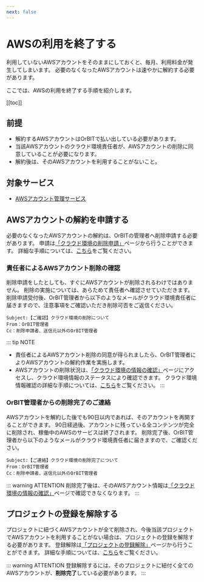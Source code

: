 ```yaml
---
next: false
---
```


# AWSの利用を終了する

利用していないAWSアカウントをそのままにしておくと、毎月、利用料金が発生してしまいます。
必要のなくなったAWSアカウントは速やかに解約する必要があります。

ここでは、AWSの利用を終了する手順を紹介します。

[[toc]]

## 前提
- 解約するAWSアカウントはOrBITで払い出している必要があります。
- 当該AWSアカウントのクラウド環境責任者が、AWSアカウントの削除に同意していることが必要になります。
- 解約後は、そのAWSアカウントを利用することがないこと。

## 対象サービス
- [AWSアカウント管理サービス](/guide/aws/service/account-management.html)

## AWSアカウントの解約を申請する
必要のなくなったAWSアカウントの解約は、OrBITの管理者へ削除申請する必要があります。
申請は[「クラウド環境の削除申請」](/request/delete-account.html)ページから行うことができます。
詳細な手順については、[こちら](/request/manual/delete-account.html)をご覧ください。

### 責任者によるAWSアカウント削除の確認
削除申請をしたとしても、すぐにAWSアカウントが削除されるわけではありません。
削除の実施については、あらためて責任者へ確認させていただきます。
削除申請受付後、OrBIT管理者から以下のようなメールがクラウド環境責任者に届きますので、注意事項をご確認いただき削除可否をご返信ください。
```
Subject:【ご確認】クラウド環境の削除について
From：OrBIT管理者
Cc：削除申請者、送信元以外のOrBIT管理者
```
::: tip NOTE
- 責任者によるAWSアカウント削除の同意が得られましたら、OrBIT管理者によりAWSアカウントの解約作業を実施します。
- AWSアカウントの削除状況は、[「クラウド環境の情報の確認」](/request/get-account.html)ページにアクセスし、クラウド環境情報のステータスにより確認できます。
  クラウド環境情報確認の詳細な手順については、[こちら](/request/manual/get-update-account.html)をご覧ください。
:::
### OrBIT管理者からの削除完了のご連絡
AWSアカウントを解約した後でも90日以内であれば、そのアカウントを再開することができます。
90日経過後、アカウントに残っている全コンテンツが完全に削除され、稼働中のAWSのサービスは終了されます。
削除完了後、OrBIT管理者から以下のようなメールがクラウド環境責任者に届きますので、ご確認ください。
```
Subject:【ご連絡】クラウド環境の削除完了について
From：OrBIT管理者
Cc：削除申請者、送信元以外のOrBIT管理者
```
::: warning ATTENTION
削除完了後は、そのAWSアカウント情報は[「クラウド環境の情報の確認」](/request/get-account.html)ページで確認できなくなります。
:::

## プロジェクトの登録を解除する
プロジェクトに紐づくAWSアカウントが全て削除され、今後当該プロジェクトでAWSアカウントを利用することがない場合は、プロジェクトの登録を解除する必要があります。
登録解除は[「プロジェクトの登録解除」](/request/delete-project.html)ページから行うことができます。
詳細な手順については、[こちら](request/manual/delete-project.html)をご覧ください。

::: warning ATTENTION
登録解除するには、そのプロジェクトに紐付く全てのAWSアカウントが、**削除完了**している必要があります。
:::

